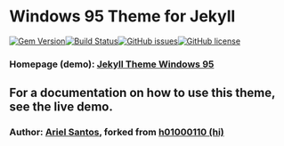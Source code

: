 # Windows 95 Theme for Jekyll

[![Gem Version](https://badge.fury.io/rb/jekyll-theme-windows95.svg)](https://badge.fury.io/rb/jekyll-theme-windows95)[![Build Status](https://travis-ci.org/asantos07/jekyll-theme-windows95.svg?branch=master)](https://travis-ci.org/asantos07/jekyll-theme-windows95)[![GitHub issues](https://img.shields.io/github/issues/asantos07/jekyll-theme-windows95.svg)](https://github.com/asantos07/jekyll-theme-windows95/issues)[![GitHub license](https://img.shields.io/github/license/asantos07/jekyll-theme-windows95.svg)](https://github.com/asantos07/jekyll-theme-windows95/blob/master/LICENSE)

### Homepage (demo): [Jekyll Theme Windows 95](https://asantos07.github.io/jekyll-theme-windows95/)

## For a documentation on how to use this theme, see the live demo.

### Author: [Ariel Santos](https://github.com/asantos07), forked from [h01000110 (hi)](https://github.com/h01000110)